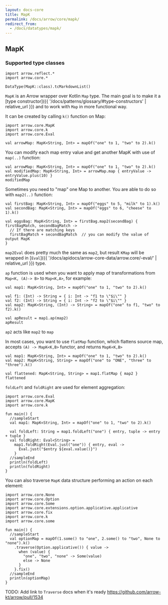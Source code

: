```yaml
---
layout: docs-core
title: MapK
permalink: /docs/arrow/core/mapk/
redirect_from:
  - /docs/datatypes/mapk/
---
```


## MapK




### Supported type classes

```kotlin:ank:replace
import arrow.reflect.*
import arrow.core.*

DataType(MapK::class).tcMarkdownList()
```

`MapK` is an Arrow wrapper over Kotlin `Map` type. The main goal is to make it a [type constructor]({{ '/docs/patterns/glossary/#type-constructors' | relative_url }})
and to work with `Map` in more functional way.

It can be created by calling `k()` function on Map: 

```kotlin:ank
import arrow.core.MapK
import arrow.core.k
import arrow.core.Eval

val arrowMap: MapK<String, Int> = mapOf("one" to 1, "two" to 2).k()
```

You can modify each map entry value and get another MapK with use of `map(..)` function:

```kotlin:ank
val arrowMap: MapK<String, Int> = mapOf("one" to 1, "two" to 2).k()
val modifiedMap: MapK<String, Int> = arrowMap.map { entryValue -> entryValue.plus(10) }
modifiedMap
```

Sometimes you need to "map" one Map to another. You are able to do so with `map2(..)` function:

```kotlin:ank
val firstBag: MapK<String, Int> = mapOf("eggs" to 5, "milk" to 1).k()
val secondBag: MapK<String, Int> = mapOf("eggs" to 6, "cheese" to 1).k()

val eggsBag: MapK<String, Int> = firstBag.map2(secondBag) { firstBagMatch, secondBagMatch ->
  // If there are matching keys
  firstBagMatch + secondBagMatch  // you can modify the value of output MapK
}
```

`map2Eval` does pretty much the same as `map2`, but result `KMap` will be wrapped in [`Eval`]({{ '/docs/apidocs/arrow-core-data/arrow.core/-eval/' | relative_url }}) type.

`ap` function is used when you want to apply map of transformations from `Map<K, (A)-> B>` to `Map<K,A>`, for example:

```kotlin:ank
val map1: MapK<String, Int> = mapOf("one" to 1, "two" to 2).k()

val f1: (Int) -> String = { i: Int -> "f1 to \"$i\"" }
val f2: (Int) -> String = { i: Int -> "f2 to \"$i\"" }
val map2: MapK<String, (Int) -> String> = mapOf("one" to f1, "two" to f2).k()

val apResult = map1.ap(map2)
apResult
```
`ap2` acts like `map2` to `map`

In most cases, you want to use `flatMap` function, which flattens source map, accepts `(A) -> MapK<K,B>` functor, and returns `MapK<K,B>`

```kotlin:ank
val map1: MapK<String, Int> = mapOf("one" to 1, "two" to 2).k()
val map2: MapK<String, String> = mapOf("one" to "ONE", "three" to "three").k()

val flattened: MapK<String, String> = map1.flatMap { map2 }
flattened
```

`foldLeft` and `foldRight` are used for element aggregation:

```kotlin:ank:playground
import arrow.core.Eval
import arrow.core.MapK
import arrow.core.k

fun main() {
  //sampleStart
  val map1: MapK<String, Int> = mapOf("one" to 1, "two" to 2).k()

  val foldLeft: String = map1.foldLeft("one") { entry, tuple -> entry + tuple }
  val foldRight: Eval<String> =
    map1.foldRight(Eval.just("one")) { entry, eval ->
      Eval.just("$entry ${eval.value()}")
    }
  //sampleEnd
  println(foldLeft)
  println(foldRight)
}
```

You can also traverse `MapK` data structure performing an action on each element:

```kotlin:ank:playground
import arrow.core.None
import arrow.core.Option
import arrow.core.Some
import arrow.core.extensions.option.applicative.applicative
import arrow.core.fix
import arrow.core.k
import arrow.core.some

fun main() {
  //sampleStart
  val optionMap = mapOf(1.some() to "one", 2.some() to "two", None to "none").k()
    .traverse(Option.applicative()) { value ->
      when (value) {
        "one", "two", "none" -> Some(value)
        else -> None
      }
    }.fix()
  //sampleEnd
  println(optionMap)
}
```

TODO: Add link to `Traverse` docs when it's ready https://github.com/arrow-kt/arrow/pull/1534
